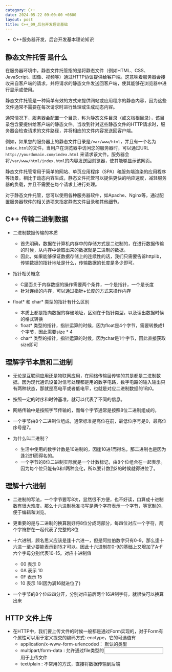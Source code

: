 ```yaml
---
category: C++
date: 2024-05-22 09:00:00 +0800
layout: post
title: C++_09_后台开发理论基础
---
```


+ C++服务器开发，后台开发基本理论知识

## 静态文件托管 是什么

在服务器环境中，静态文件托管指的是将静态文件（例如HTML、CSS、JavaScript、图像、视频等）通过HTTP协议提供给客户端。这意味着服务器会接收来自客户端的请求，并将请求的静态文件发送回客户端，使其能够在浏览器中进行显示或使用。

静态文件托管是一种简单有效的方式来提供网站或应用程序的静态内容，因为这些文件通常不需要在每次请求时进行处理或生成动态内容。

通常情况下，服务器会配置一个目录，称为静态文件目录（或文档根目录），该目录包含要提供给客户端的静态文件。当收到针对这些静态文件的HTTP请求时，服务器会检查请求的文件路径，并将相应的文件内容发送回客户端。

例如，如果您的服务器上的静态文件目录是`/var/www/html`，并且有一个名为`index.html`的文件，当用户在浏览器中访问您的服务器时，可以通过URL `http://yourdomain.com/index.html` 来请求该文件。服务器会将`/var/www/html/index.html`的内容发送回浏览器，使其能够显示该网页。

静态文件托管常用于简单的网站、单页应用程序（SPA）和服务端渲染的应用程序等场景。相比于动态内容生成，静态文件托管可以提供更快的响应速度，减轻服务器的负载，并且不需要在每个请求上进行处理。

对于静态文件托管，您可以使用各种服务器软件，如Apache、Nginx等，通过配置服务器软件的相关选项来指定静态文件目录和其他细节。

## C++ 传输二进制数据

+ 二进制数据传输的本质
  + 首先明确，数据在计算机内存中的存储方式是二进制的，在进行数据传输的时候，从内存中读取出来的数据就是二进制的数据。
  + 因此，如果能够保证数据存储上的连续性的话，我们只需要告诉httplib，传输数据的指针地址是什么，传输数据的长度是多少即可。

+ 指针相关概念
  + C里面关于内存数据的操作需要两个条件，一个是指针，一个是长度
  + 针对连续的内存，可以通过指针+长度的方式来操作内存

+ float* 和 char* 类型的指针有什么区别
  + 本质上都是指向数据的存储地址，区别在于指针类型，以及读出数据时候的格式转换
  + float* 类型的指针，指针运算的时候，因为float是4个字节，需要转换成1个字节，因此需要size * 4
  + char* 类型的指针，指针运算的时候，因为char是1个字节，因此直接获取size即可

## 理解字节本质和二进制

+ 无论是互联网应用还是物联网应用，在网络传输层传输的其是都是二进制数据。因为现代通讯设备对信号处理都是用的数字电路，数字电路的输入输出只有两种状态，那就是高电平或者低电平，也就是对应二进制数据的1和0。
+ 按照一定的时序和时钟基准，就可以代表了不同的信息。

+ 网络传输中是按照字节传输的，而每个字节通常是按照8位二进制组成的。
+ 一个字节由8个二进制位组成，通常标准是高位在前，最低位序号是0，最高位序号是7。

+ 为什么叫二进制？
  + 生活中使用的数字计数是10进制的，因逢10进1而得名。那二进制也是因为逢2进1而得名的。
  + 一个字节的8位二进制实际就是一个计数标记，由8个位组合在一起表示。因为每个位只能有0和1两种变化，所以要计数到2的时候就得进位了。

## 理解十六进制

+ 二进制的写法，一个字节要写8次，显然很不方便，也不好读，口算成十进制数有很大难度。那么十六进制标准书写是两个字符表示一个字节，等宽制的，便于编辑和浏览。
+ 更重要的是与二进制的换算刚好将8位分成两部分，每四位对应一个字符，两个字符拼在一起代表了完整的8位

+ 十六进制，顾名思义应该是逢十六进一，但是阿拉伯数字只有0-9，那么逢十六进一至少要能表示到15才可以。因此十六进制在0-9的基础上又增加了A-F六个字母分别代表10-15。对应十进制值
  + 00 表示 0
  + 0A 表示 10
  + 0F 表示 15
  + 10 表示 16(因为满16就进位了)
+ 一个字节的8个位四四分开，分别对应前后两个16进制字符，就很快可以换算出来

## HTTP 文件上传

+ 在HTTP中，我们要上传文件的时候一般都是通过Form实现的，对于Form有个属性可以用于定义提交的编码方式: enctype，它的可选值有
  + application/x-www-form-urlencoded： 默认的类型
  + multipart/form-data : 允许通过file类型的<input>用于上传文件
  + text/plain : 不常用的方式，直接将数据传输到后端